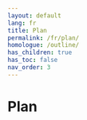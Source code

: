 ```yaml
---
layout: default
lang: fr
title: Plan
permalink: /fr/plan/
homologue: /outline/
has_children: true
has_toc: false
nav_order: 3
---
```


# Plan
